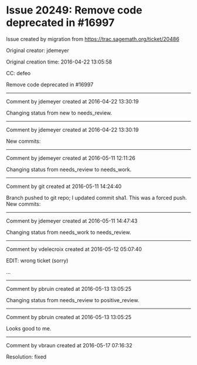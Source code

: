 # Issue 20249: Remove code deprecated in #16997

Issue created by migration from https://trac.sagemath.org/ticket/20486

Original creator: jdemeyer

Original creation time: 2016-04-22 13:05:58

CC:  defeo

Remove code deprecated in #16997


---

Comment by jdemeyer created at 2016-04-22 13:30:19

Changing status from new to needs_review.


---

Comment by jdemeyer created at 2016-04-22 13:30:19

New commits:


---

Comment by jdemeyer created at 2016-05-11 12:11:26

Changing status from needs_review to needs_work.


---

Comment by git created at 2016-05-11 14:24:40

Branch pushed to git repo; I updated commit sha1. This was a forced push. New commits:


---

Comment by jdemeyer created at 2016-05-11 14:47:43

Changing status from needs_work to needs_review.


---

Comment by vdelecroix created at 2016-05-12 05:07:40

EDIT: wrong ticket (sorry)

...


---

Comment by pbruin created at 2016-05-13 13:05:25

Changing status from needs_review to positive_review.


---

Comment by pbruin created at 2016-05-13 13:05:25

Looks good to me.


---

Comment by vbraun created at 2016-05-17 07:16:32

Resolution: fixed
